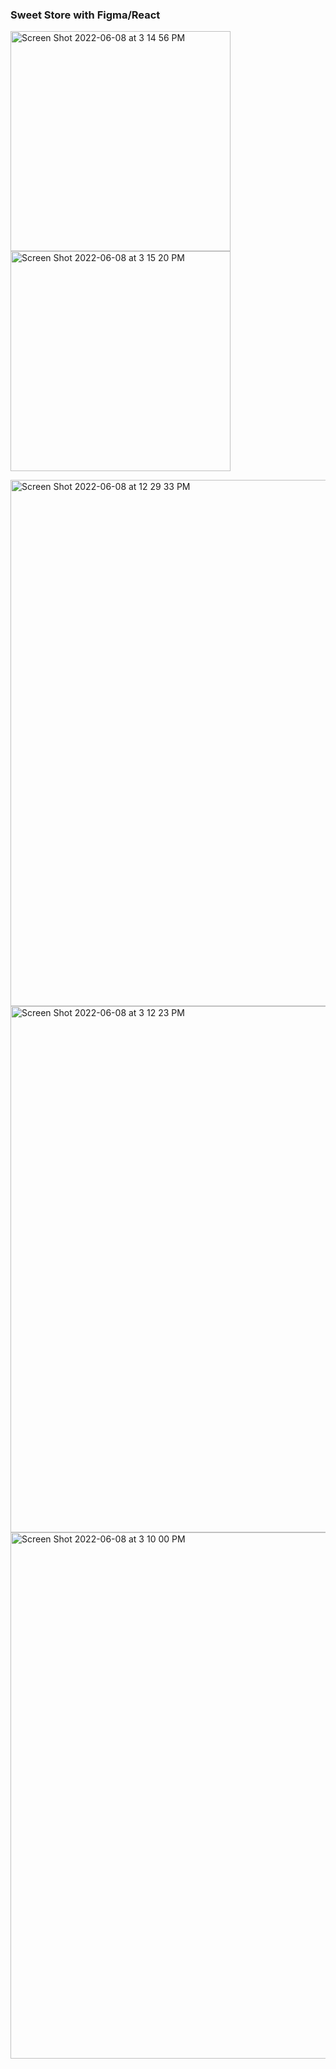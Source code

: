 <h3>Sweet Store with Figma/React </h3>
<!-- 2022 -->

<img width="352" alt="Screen Shot 2022-06-08 at 3 14 56 PM" src="https://user-images.githubusercontent.com/71366662/172726811-a4e9a8d2-f864-49dc-9355-61b7fa373eb0.png"><img width="352" alt="Screen Shot 2022-06-08 at 3 15 20 PM" src="https://user-images.githubusercontent.com/71366662/172726823-621ffd13-d39b-447e-ab0b-994a8bf7419f.png">


<img width="842" alt="Screen Shot 2022-06-08 at 12 29 33 PM" src="https://user-images.githubusercontent.com/71366662/172726187-cef32c4e-d89c-4d5d-9e8d-1dba4814f613.png">



<img width="842" alt="Screen Shot 2022-06-08 at 3 12 23 PM" src="https://user-images.githubusercontent.com/71366662/172726460-459b1eec-1891-4a23-b253-b850f0b84246.png">




<img width="842" alt="Screen Shot 2022-06-08 at 3 10 00 PM" src="https://user-images.githubusercontent.com/71366662/172726217-9587261d-65ed-4f92-af60-3ef70d0d73f1.png">

